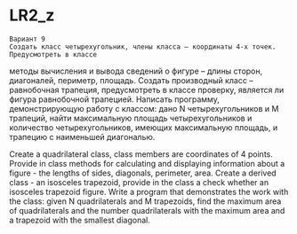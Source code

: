 # LR2_z
    Вариант 9
    Создать класс четырехугольник, члены класса – координаты 4-х точек. Предусмотреть в классе
методы вычисления и вывода сведений о фигуре – длины сторон, диагоналей, периметр, площадь.
Создать производный класс – равнобочная трапеция, предусмотреть в классе проверку, является ли
фигура равнобочной трапецией. Написать программу, демонстрирующую работу с классом: дано N
четырехугольников и M трапеций, найти максимальную площадь четырехугольников и количество
четырехугольников, имеющих максимальную площадь, и трапецию с наименьшей диагональю.

Create a quadrilateral class, class members are coordinates of 4 points. Provide in class
methods for calculating and displaying information about a figure - the lengths of sides, diagonals, perimeter, area.
Create a derived class - an isosceles trapezoid, provide in the class a check whether
an isosceles trapezoid figure. Write a program that demonstrates the work with the class: given N
quadrilaterals and M trapezoids, find the maximum area of quadrilaterals and the number
quadrilaterals with the maximum area and a trapezoid with the smallest diagonal.
